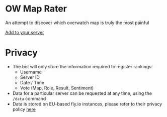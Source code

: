 # OW Map Rater
An attempt to discover which overwatch map is truly the most painful

[Add to your server](https://discord.com/api/oauth2/authorize?client_id=1027923329333608458&permissions=277025695744&scope=bot%20applications.commands)

# Privacy
- The bot will only store the information required to register rankings:
  - Username
  - Server ID
  - Date / Time
  - Vote (Map, Role, Result, Sentiment)
- Data for a particular server can be requested at any time, using the `/data`
  command
- Data is stored on EU-based fly.io instances, please refer to their privacy
  policy [here](https://fly.io/legal/privacy-policy/)